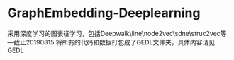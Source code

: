 # GraphEmbedding-Deeplearning
采用深度学习的图表征学习，包括Deepwalk\line\node2vec\sdne\struc2vec等—截止20190815
将所有的代码和数据打包成了GEDL文件夹，具体内容请见GEDL
